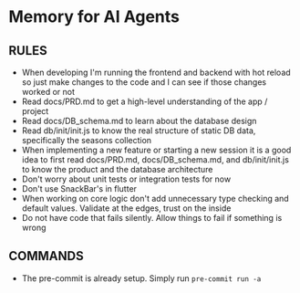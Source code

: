 # Memory for AI Agents

## RULES

- When developing I'm running the frontend and backend with hot reload so just make changes to the code and I can see if those changes worked or not
- Read docs/PRD.md to get a high-level understanding of the app / project
- Read docs/DB_schema.md to learn about the database design
- Read db/init/init.js to know the real structure of static DB data, specifically the seasons collection
- When implementing a new feature or starting a new session it is a good idea to first read docs/PRD.md, docs/DB_schema.md, and db/init/init.js to know the product and the database architecture
- Don't worry about unit tests or integration tests for now
- Don't use SnackBar's in flutter
- When working on core logic don't add unnecessary type checking and default values. Validate at the edges, trust on the inside
- Do not have code that fails silently. Allow things to fail if something is wrong

## COMMANDS

- The pre-commit is already setup. Simply run `pre-commit run -a`
